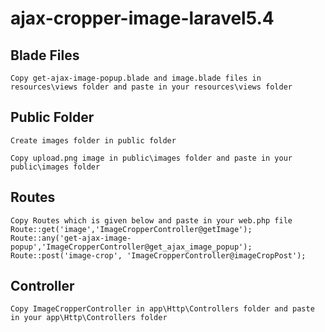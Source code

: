 # ajax-cropper-image-laravel5.4

## Blade Files
```
Copy get-ajax-image-popup.blade and image.blade files in resources\views folder and paste in your resources\views folder
```


## Public Folder
```
Create images folder in public folder

Copy upload.png image in public\images folder and paste in your public\images folder
```


## Routes
```
Copy Routes which is given below and paste in your web.php file
Route::get('image','ImageCropperController@getImage');
Route::any('get-ajax-image-popup','ImageCropperController@get_ajax_image_popup');
Route::post('image-crop', 'ImageCropperController@imageCropPost');
```

## Controller
```
Copy ImageCropperController in app\Http\Controllers folder and paste in your app\Http\Controllers folder
